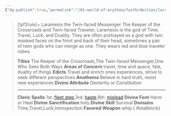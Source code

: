 ```yaml
---
{"dg-publish":true,"permalink":"/01-world-of-erythea/faith/deities/laramesis/","title":"Laramesis the Twin-faced Messenger","tags":["Deity"],"dgShowInlineTitle":true,"noteIcon":""}
---
```


>[!pf2rule]+ Laramesis the Twin-faced Messenger
>The Keeper of the Crossroads and Twin-faced Traveler, Laramesis is the god of Time, Travel, Luck, and Duality. They are often portrayed as a god with two masked faces on the front and back of their head, sometimes a pair of twin gods who can merge as one. They wears red and blue traveler robes.
> 
> **Titles**  The Keeper of the Crossroads,The Twin-faced Messenger,One Who Sees Both Ways
> **Areas of Concern**  travel, time and space, fate, duality of things
> **Edicts**  Travel and enrich ones experiences, strive to seek different perspectives
> **Anathema**  Believe in hard truth, resist new experiences
> **Divine Attribute**  Dexterity or Constitution
> 
> ---
> 
> **Cleric Spells** 1st: [fleet step](https://pf2easy.com/index.php?id=1336&name=fleet_step),3rd: [haste](https://pf2easy.com/index.php?id=1361&name=haste),6th: [mislead](https://pf2easy.com/index.php?id=1413&name=mislead)
> **Divine Font**  Harm or Heal
> **Divine Sanctification**  holy
> **Divine Skill**  Survival
> **Domains**  Time,Travel,Luck,Introspection
> **Favored Weapon**  whip 
{ #statblock}


 